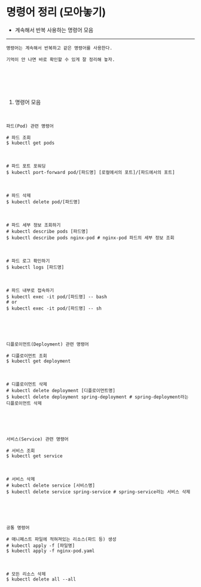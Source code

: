 # 명령어 정리 (모아놓기)

* 계속해서 반복 사용하는 명령어 모음

---

```
명령어는 계속해서 반복하고 같은 명령어를 사용한다.

기억이 안 나면 바로 확인할 수 있게 잘 정리해 놓자.
```

<br />
<br />
<br />
<br />

1. 명령어 모음

<br />

`파드(Pod) 관련 명령어`

```
# 파드 조회
$ kubectl get pods
```

<br />

```
# 파드 포트 포워딩
$ kubectl port-forward pod/[파드명] [로컬에서의 포트]/[파드에서의 포트]
```

<br />

```
# 파드 삭제
$ kubectl delete pod/[파드명]
```

<br />

```
# 파드 세부 정보 조회하기
# kubectl describe pods [파드명]
$ kubectl describe pods nginx-pod # nginx-pod 파드의 세부 정보 조회
```

<br />

```
# 파드 로그 확인하기
$ kubectl logs [파드명]
```

<br />

```
# 파드 내부로 접속하기
$ kubectl exec -it pod/[파드명] -- bash
# or
$ kubectl exec -it pod/[파드명] -- sh
```

<br />
<br />
<br />

`디플로이먼트(Deployment) 관련 명령어`

```
# 디플로이먼트 조회
$ kubectl get deployment
```

<br />

```
# 디플로이먼트 삭제
# kubectl delete deployment [디플로이먼트명]
$ kubectl delete deployment spring-deployment # spring-deployment라는 디플로이먼트 삭제
```

<br />
<br />
<br />

`서비스(Service) 관련 명령어`

```
# 서비스 조회
$ kubectl get service
```

<br />

```
# 서비스 삭제
# kubectl delete service [서비스명]
$ kubectl delete service spring-service # spring-service라는 서비스 삭제
```

<br />
<br />
<br />

`공통 명령어`

```
# 매니페스트 파일에 적혀져있는 리소스(파드 등) 생성
# kubectl apply -f [파일명]
$ kubectl apply -f nginx-pod.yaml
```

<br />

```
# 모든 리소스 삭제
$ kubectl delete all --all
```
